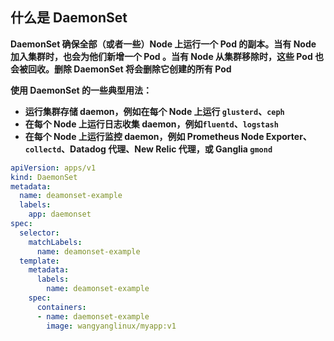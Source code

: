 ## 什么是 DaemonSet

**DaemonSet 确保全部（或者一些）Node 上运行一个 Pod 的副本。当有 Node 加入集群时，也会为他们新增一个 Pod 。当有 Node 从集群移除时，这些 Pod 也会被回收。删除 DaemonSet 将会删除它创建的所有 Pod**

**使用 DaemonSet  的一些典型用法：**

- **运行集群存储 daemon，例如在每个 Node 上运行 `glusterd`、`ceph`**
- **在每个 Node 上运行日志收集 daemon，例如`fluentd`、`logstash`**
- **在每个 Node 上运行监控 daemon，例如 Prometheus Node Exporter、`collectd`、Datadog 代理、New Relic 代理，或 Ganglia `gmond`**

```yaml
apiVersion: apps/v1
kind: DaemonSet
metadata:
  name: deamonset-example
  labels:
    app: daemonset
spec:
  selector:
    matchLabels:
      name: deamonset-example
  template:
    metadata:
      labels:
        name: deamonset-example
    spec:
      containers:
      - name: daemonset-example
        image: wangyanglinux/myapp:v1
```



